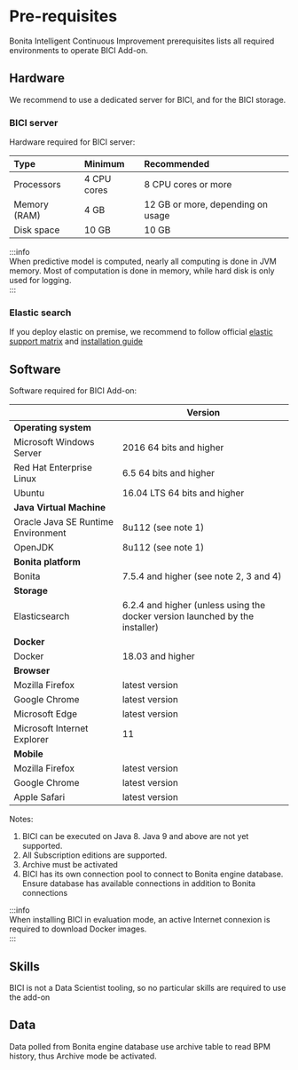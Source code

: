 # Pre-requisites

Bonita Intelligent Continuous Improvement prerequisites lists all required environments to operate BICI Add-on.

## Hardware

We recommend to use a dedicated server for BICI, and for the BICI storage. 

### BICI server


Hardware required for BICI server:

| Type | Minimum | Recommended |
|:-|:-|:-|
| Processors | 4 CPU cores | 8 CPU cores or more |
| Memory (RAM) | 4 GB | 12 GB or more, depending on usage|
| Disk space | 10 GB | 10 GB |

   
:::info    
When predictive model is computed, nearly all computing is done in JVM memory. Most of computation is done in memory,
while hard disk is only used for logging.    
:::

### Elastic search

If you deploy elastic on premise, we recommend to follow official [elastic support matrix](https://www.elastic.co/support/matrix)
 and [installation guide](https://www.elastic.co/guide/en/elasticsearch/reference/6.2/setup.html) 

## Software


Software required for BICI Add-on:

| | Version
|:-|-
| **Operating system** |
| Microsoft Windows Server | 2016 64 bits and higher |
| Red Hat Enterprise Linux |  6.5 64 bits and higher |
| Ubuntu | 16.04 LTS 64 bits and higher |
| **Java Virtual Machine** |
| Oracle Java SE Runtime Environment | 8u112 (see note 1) |
| OpenJDK | 8u112 (see note 1) |
| **Bonita platform** | 
| Bonita | 7.5.4 and higher (see note 2, 3 and 4) |
| **Storage** | 
| Elasticsearch | 6.2.4 and higher (unless using the docker version launched by the installer)|
| **Docker** | 
| Docker | 18.03 and higher|
| **Browser** |
| Mozilla Firefox | latest version |
| Google Chrome | latest version |
| Microsoft Edge | latest version |
| Microsoft Internet Explorer | 11 |
| **Mobile** |
| Mozilla Firefox | latest version |
| Google Chrome | latest version |
| Apple Safari | latest version |

Notes:
1. BICI can be executed on Java 8. Java 9 and above are not yet supported. 
2. All Subscription editions are supported.
3. Archive must be activated
4. BICI has its own connection pool to connect to Bonita engine database. Ensure database has available connections 
in addition to Bonita connections

:::info    
When installing BICI in evaluation mode, an active Internet connexion is required to download Docker images.    
:::

## Skills

BICI is not a Data Scientist tooling, so no particular skills are required to use the add-on

## Data

Data polled from Bonita engine database use archive table to read BPM history, thus Archive mode be activated.

